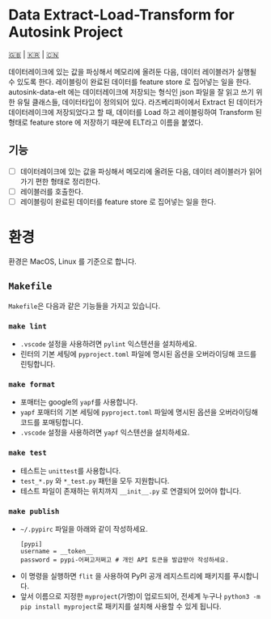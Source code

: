 # Data Extract-Load-Transform for Autosink Project

[🇬🇧](README.md) | [🇰🇷](README.kr.md) | [🇨🇳](README.zh-CN.md)

데이터레이크에 있는 값을 파싱해서 메모리에 올려둔 다음, 데이터 레이블러가 실행될 수 있도록 한다. 레이블링이 완료된 데이터를 feature store 로 집어넣는 일을 한다. autosink-data-elt 에는 데이터레이크에 저장되는 형식인 json 파일을 잘 읽고 쓰기 위한 유틸 클래스들, 데이터타입이 정의되어 있다. 라즈베리파이에서 Extract 된 데이터가 데이터레이크에 저장되었다고 할 때, 데이터를 Load 하고 레이블링하여 Transform 된 형태로 feature store 에 저장하기 때문에 ELT라고 이름을 붙였다.

## 기능

- [ ] 데이터레이크에 있는 값을 파싱해서 메모리에 올려둔 다음, 데이터 레이블러가 읽어가기 편한 형태로 정리한다.
- [ ] 레이블러를 호출한다.
- [ ] 레이블링이 완료된 데이터를 feature store 로 집어넣는 일을 한다.

# 환경

환경은 MacOS, Linux 를 기준으로 합니다.

## `Makefile`

`Makefile`은 다음과 같은 기능들을 가지고 있습니다.

### `make lint`

- `.vscode` 설정을 사용하려면 `pylint` 익스텐션을 설치하세요.
- 린터의 기본 세팅에 `pyproject.toml` 파일에 명시된 옵션을 오버라이딩해 코드를 린팅합니다.

### `make format`

- 포매터는 google의 `yapf`를 사용합니다.
- `yapf` 포매터의 기본 세팅에 `pyproject.toml` 파일에 명시된 옵션을 오버라이딩해 코드를 포매팅합니다.
- `.vscode` 설정을 사용하려면 `yapf` 익스텐션을 설치하세요.

### `make test`

- 테스트는 `unittest`를 사용합니다.
- `test_*.py` 와 `*_test.py` 패턴을 모두 지원합니다.
- 테스트 파일이 존재하는 위치까지 `__init__.py` 로 연결되어 있어야 합니다.

### `make publish`

- `~/.pypirc` 파일을 아래와 같이 작성하세요.
    ```
    [pypi]
    username = __token__
    password = pypi-어쩌고저쩌고 # 개인 API 토큰을 발급받아 작성하세요.
    ```
- 이 명령을 실행하면 `flit` 을 사용하여 PyPI 공개 레지스트리에 패키지를 푸시합니다.
- 앞서 이름으로 지정한 `myproject`(가명)이 업로드되어, 전세계 누구나 `python3 -m pip install myproject`로 패키지를 설치해 사용할 수 있게 됩니다.
